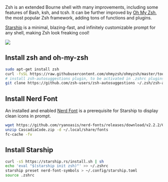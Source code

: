 Zsh is an extended Bourne shell with many improvements, including some features of Bash, ksh, and tcsh. It can be further improved by [Oh My Zsh](https://ohmyz.sh/), the most popular Zsh framework, adding tons of functions and plugins.

[Starship](https://starship.rs/) is a minimal, blazing-fast, and infinitely customizable prompt for any shell, making Zsh look freaking cool!

![](https://images.unsplash.com/photo-1582513166998-56ed1ea02d13?ixlib=rb-1.2.1&ixid=MnwxMjA3fDB8MHxwaG90by1wYWdlfHx8fGVufDB8fHx8&auto=format&fit=crop&w=1632&q=80)

## Install zsh and oh-my-zsh

```bash
sudo apt-get install zsh
curl -fsSL https://raw.githubusercontent.com/ohmyzsh/ohmyzsh/master/tools/install.sh | sh
# install zsh-autosuggestions plugin, to be activated in .zshrc plugins list
git clone https://github.com/zsh-users/zsh-autosuggestions ~/.zsh/zsh-autosuggestions
```

## Install Nerd Font

An installed and enabled [Nerd Font](https://www.nerdfonts.com/font-downloads) is a prerequisite for Starship to display clean icons in prompt.

```bash
wget https://github.com/ryanoasis/nerd-fonts/releases/download/v2.2.2/CascadiaCode.zip
unzip CascadiaCode.zip -d ~/.local/share/fonts
fc-cache -fv
```

## Install Starship

```bash
curl -sS https://starship.rs/install.sh | sh
echo 'eval "$(starship init zsh)"' >> ~/.zshrc
starship preset nerd-font-symbols > ~/.config/starship.toml
source .zshrc
```

